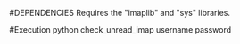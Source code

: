 #DEPENDENCIES
Requires the "imaplib" and "sys" libraries.

#Execution
python check_unread_imap username password

